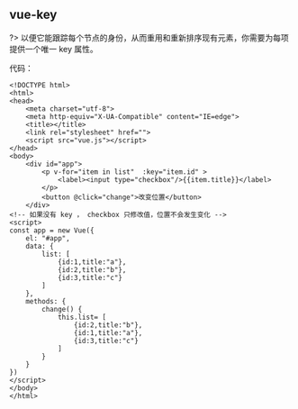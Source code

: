 ## vue-key

?> 以便它能跟踪每个节点的身份，从而重用和重新排序现有元素，你需要为每项提供一个唯一 key 属性。

代码：

    <!DOCTYPE html>
    <html>
    <head>
        <meta charset="utf-8">
        <meta http-equiv="X-UA-Compatible" content="IE=edge">
        <title></title>
        <link rel="stylesheet" href="">
        <script src="vue.js"></script>
    </head>
    <body>
        <div id="app">
            <p v-for="item in list"  :key="item.id" >
                <label><input type="checkbox"/>{{item.title}}</label>
            </p>
            <button @click="change">改变位置</button>
        </div>
    <!-- 如果没有 key ， checkbox 只修改值，位置不会发生变化 -->
    <script>
    const app = new Vue({
        el: "#app",
        data: {
            list: [
                {id:1,title:"a"},
                {id:2,title:"b"},
                {id:3,title:"c"}
            ]
        },
        methods: {
            change() {
                this.list= [
                    {id:2,title:"b"},
                    {id:1,title:"a"},
                    {id:3,title:"c"}
                ]
            }
        }
    })
    </script>
    </body>
    </html>